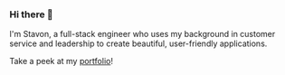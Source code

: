 ### Hi there 👋
I'm Stavon, a full-stack engineer who uses my background in customer service and leadership to create beautiful, user-friendly applications.

Take a peek at my [portfolio](https://stavonewart.surge.sh/)!

<!--
**StavonJoy/StavonJoy** is a ✨ _special_ ✨ repository because its `README.md` (this file) appears on your GitHub profile.

Here are some ideas to get you started:

- 🔭 I’m currently working on ...
- 🌱 I’m currently learning ...
- 👯 I’m looking to collaborate on ...
- 🤔 I’m looking for help with ...
- 💬 Ask me about ...
- 📫 How to reach me: ...
- 😄 Pronouns: ...
- ⚡ Fun fact: ...
-->
